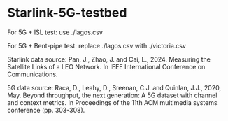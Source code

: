 # Starlink-5G-testbed

For 5G + ISL test:
use ./lagos.csv

For 5G + Bent-pipe test:
replace ./lagos.csv with ./victoria.csv

Starlink data source: 
Pan, J., Zhao, J. and Cai, L., 2024. Measuring the Satellite Links of a LEO Network. In IEEE International Conference on Communications.

5G data source:
Raca, D., Leahy, D., Sreenan, C.J. and Quinlan, J.J., 2020, May. Beyond throughput, the next generation: A 5G dataset with channel and context metrics. In Proceedings of the 11th ACM multimedia systems conference (pp. 303-308).
